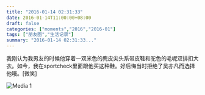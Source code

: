 ```yaml
---
title: "2016-01-14 02:31:33"
date: 2016-01-14T11:00:00+08:00
draft: false
categories: ["moments","2016","2016-01"]
tags: ["朋友圈","生活记录"]
summary: "2016-01-14 02:31:33..."
---
```


我刚认为我男友的时候他穿着一双米色的麂皮尖头系带皮鞋和驼色的毛呢双排扣大衣。如今，我在sportcheck里面跟他买这种鞋。好后悔当时拒绝了吴亦凡而选择他哦。[微笑]

![Media 1](/Moments/photos/2016-01-14/201601140231330.jpg)

